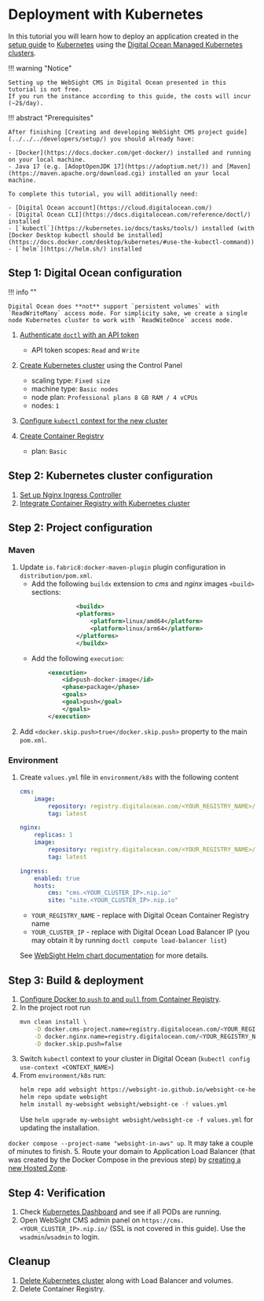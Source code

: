 #  Deployment with Kubernetes
In this tutorial you will learn how to deploy an application created in the [setup guide](../../../developers/setup/) to [Kubernetes](https://kubernetes.io/) using the [Digital Ocean Managed Kubernetes clusters](https://www.digitalocean.com/products/kubernetes).

!!! warning "Notice"

    Setting up the WebSight CMS in Digital Ocean presented in this tutorial is not free. 
    If you run the instance according to this guide, the costs will incur (~2$/day).


!!! abstract "Prerequisites"

    After finishing [Creating and developing WebSight CMS project guide](../../../developers/setup/) you should already have:
    
    - [Docker](https://docs.docker.com/get-docker/) installed and running on your local machine.
    - Java 17 (e.g. [AdoptOpenJDK 17](https://adoptium.net/)) and [Maven](https://maven.apache.org/download.cgi) installed on your local machine.
    
    To complete this tutorial, you will additionally need:

    - [Digital Ocean account](https://cloud.digitalocean.com/)
    - [Digital Ocean CLI](https://docs.digitalocean.com/reference/doctl/) installed
    - [`kubectl`](https://kubernetes.io/docs/tasks/tools/) installed (with [Docker Desktop kubectl should be installed](https://docs.docker.com/desktop/kubernetes/#use-the-kubectl-command))
    - [`helm`](https://helm.sh/) installed

## Step 1: Digital Ocean configuration

!!! info ""

    Digital Ocean does **not** support `persistent volumes` with `ReadWriteMany` access mode. For simplicity sake, we create a single node Kubernetes cluster to work with `ReadWiteOnce` access mode.

1. [Authenticate `doctl` with an API token](https://docs.digitalocean.com/reference/doctl/how-to/install/)
    - API token scopes: `Read` and `Write`
2. [Create Kubernetes cluster](https://docs.digitalocean.com/products/kubernetes/how-to/create-clusters/) using the Control Panel
    - scaling type: `Fixed size`
    - machine type: `Basic nodes`
    - node plan: `Professional plans 8 GB RAM / 4 vCPUs`
    - nodes: `1`



3. [Configure `kubectl` context for the new cluster](https://docs.digitalocean.com/products/kubernetes/how-to/connect-to-cluster/#doctl)
4. [Create Container Registry](https://docs.digitalocean.com/products/container-registry/quickstart/)
    - plan: `Basic`


## Step 2: Kubernetes cluster configuration

1. [Set up Nginx Ingress Controller](https://kubernetes.github.io/ingress-nginx/deploy/#digital-ocean)
2. [Integrate Container Registry with Kubernetes cluster](https://docs.digitalocean.com/products/container-registry/how-to/use-registry-docker-kubernetes/#kubernetes-integration)

## Step 2: Project configuration

### Maven

1. Update `io.fabric8:docker-maven-plugin` plugin configuration in `distribution/pom.xml`. 
    - Add the following `buildx` extension to _cms_ and _nginx_ images `<build>` sections:
    ```xml
                    <buildx>
                    <platforms>
                        <platform>linux/amd64</platform>
                        <platform>linux/arm64</platform>
                    </platforms>
                    </buildx>
    ```
    - Add the following `execution`:
    ```xml
            <execution>
                <id>push-docker-image</id>
                <phase>package</phase>
                <goals>
                <goal>push</goal>
                </goals>
            </execution>
    ```
2. Add `<docker.skip.push>true</docker.skip.push>` property to the main `pom.xml`.

### Environment

1. Create `values.yml` file in `environment/k8s` with the following content

    ```yaml
    cms:
        image: 
            repository: registry.digitalocean.com/<YOUR_REGISTRY_NAME>/cms
            tag: latest

    nginx:
        replicas: 1
        image: 
            repository: registry.digitalocean.com/<YOUR_REGISTRY_NAME>/nginx
            tag: latest

    ingress:
        enabled: true
        hosts:
            cms: "cms.<YOUR_CLUSTER_IP>.nip.io"
            site: "site.<YOUR_CLUSTER_IP>.nip.io"
    ```
    - `YOUR_REGISTRY_NAME` - replace with Digital Ocean Container Registry name
    - `YOUR_CLUSTER_IP` - replace with Digital Ocean Load Balancer IP (you may obtain it by running `doctl compute load-balancer list`)

    See [WebSight Helm chart documentation](https://github.com/websight-io/websight-ce-helm#parameters) for more details.

## Step 3: Build & deployment

1. [Configure Docker to `push` to and `pull` from Container Registry](https://docs.digitalocean.com/products/container-registry/how-to/use-registry-docker-kubernetes/#docker-integration).
2. In the project root run 
    ```bash
    mvn clean install \
        -D docker.cms-project.name=registry.digitalocean.com/<YOUR_REGISTRY_NAME>/cms \
        -D docker.nginx.name=registry.digitalocean.com/<YOUR_REGISTRY_NAME>/nginx \
        -D docker.skip.push=false
    ```
3. Switch `kubectl` context to your cluster in Digital Ocean (`kubectl config use-context <CONTEXT_NAME>`)
3. From `environment/k8s` run:
    ```bash
    helm repo add websight https://websight-io.github.io/websight-ce-helm
    helm repo update websight
    helm install my-websight websight/websight-ce -f values.yml
    ```
    Use `helm upgrade my-websight websight/websight-ce -f values.yml` for updating the installation.

 `docker compose --project-name "websight-in-aws" up`. It may take a couple of minutes to finish.
5. Route your domain to Application Load Balancer (that was created by the Docker Compose in the previous step) by [creating a new Hosted Zone](https://docs.aws.amazon.com/Route53/latest/DeveloperGuide/routing-to-elb-load-balancer.html).

## Step 4: Verification

1. Check [Kubernetes Dashboard](https://cloud.digitalocean.com/kubernetes/clusters) and see if all PODs are running.
2. Open WebSight CMS admin panel on `https://cms.<YOUR_CLUSTER_IP>.nip.io/` (SSL is not covered in this guide). Use the `wsadmin`/`wsadmin` to login.

## Cleanup

1. [Delete Kubernetes cluster](https://docs.digitalocean.com/products/kubernetes/how-to/destroy-clusters/) along with Load Balancer and volumes.
2. Delete Container Registry.